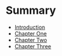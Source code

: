 # Summary

* [Introduction](README.md)
* [Chapter One](chapter1.md)
* [Chapter Two](chapter-two.md)
* [Chapter Three](chapter-three.md)

